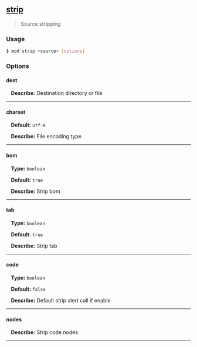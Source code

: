 ## <a href="#strip" name="strip">strip</a>
> Source stripping

### Usage

```sh
$ mod strip <source> [options]
```

### Options

#### dest


<p> <b>&nbsp;&nbsp;&nbsp;&nbsp;Describe:</b> Destination directory or file</p>
<hr>

#### charset

<p> <b>&nbsp;&nbsp;&nbsp;&nbsp;Default:</b> <code>utf-8</code></p>
<p> <b>&nbsp;&nbsp;&nbsp;&nbsp;Describe:</b> File encoding type</p>
<hr>

#### bom
<p> <b>&nbsp;&nbsp;&nbsp;&nbsp;Type:</b> <code>boolean</code></p>
<p> <b>&nbsp;&nbsp;&nbsp;&nbsp;Default:</b> <code>true</code></p>
<p> <b>&nbsp;&nbsp;&nbsp;&nbsp;Describe:</b> Strip bom</p>
<hr>

#### tab
<p> <b>&nbsp;&nbsp;&nbsp;&nbsp;Type:</b> <code>boolean</code></p>
<p> <b>&nbsp;&nbsp;&nbsp;&nbsp;Default:</b> <code>true</code></p>
<p> <b>&nbsp;&nbsp;&nbsp;&nbsp;Describe:</b> Strip tab</p>
<hr>

#### code
<p> <b>&nbsp;&nbsp;&nbsp;&nbsp;Type:</b> <code>boolean</code></p>
<p> <b>&nbsp;&nbsp;&nbsp;&nbsp;Default:</b> <code>false</code></p>
<p> <b>&nbsp;&nbsp;&nbsp;&nbsp;Describe:</b> Default strip alert call if enable</p>
<hr>

#### nodes


<p> <b>&nbsp;&nbsp;&nbsp;&nbsp;Describe:</b> Strip code nodes</p>
<hr>







